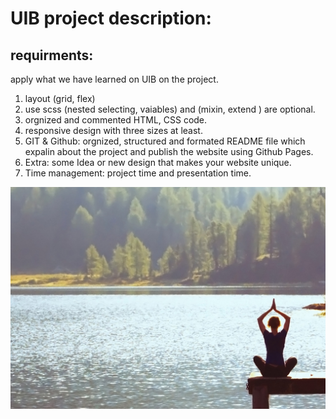 # UIB project description:

## requirments:
apply what we have learned on UIB on the project.

1. layout (grid, flex)
2. use scss (nested selecting, vaiables) and (mixin, extend ) are optional.
3. orgnized and commented HTML, CSS code.
4. responsive design with three sizes at least.
5. GIT & Github: orgnized, structured and formated README file which expalin about the project and publish the website using Github Pages.
6. Extra: some Idea or new design that makes your website unique.
7. Time management: project time and presentation time.

![Image of Yaktocat](./39-exercise/imgs/banner.jpg)
